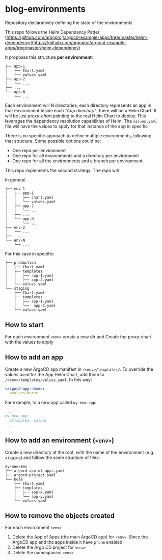 # blog-environments
Repository declaratively defining the state of the environments

This repo follows the Helm Dependency Patter
[https://github.com/argoproj/argocd-example-apps/tree/master/helm-dependency](https://github.com/argoproj/argocd-example-apps/tree/master/helm-dependency)

It proposes this structure **per environment**:
```
├── app-1
│   ├── Chart.yaml
│   └── values.yaml
├── app-2
│   └── ...
├── ...
└── app-N
    └── ...
```

Each environment will N directories, each directory represents an app in that environment
Inside each *"App directory"*, there will be a Helm Chart. It will be just *proxy-chart* pointing to the real Helm Chart to deploy. This levarages the dependency resolution capabilities of Helm.
The `values.yaml` file will have the values to apply for that instance of the app in specific

There is no specific approach to define multiple environments, following that structure.
Some possible options could be:
- One repo per environment
- One repo for all environments and a directory per environment
- One repo for all the environments and a branch per environment.

This repo implements the second strategy.
The repo will 

In general:
```
├── env-1
|   ├── app-1
|   │   ├── Chart.yaml
|   │   └── values.yaml
|   ├── app-2
|   │   └── ...
|   ├── ...
|   └── app-N
|       └── ...
├── env-2
│   └── ...
├── ...
└── env-N
    └── ...
```

For this case in specific:

```
├── production
│   ├── Chart.yaml
│   ├── templates
│   │   ├── app-1.yaml
│   │   ├── app-2.yaml
│   └── values.yaml
└── staging
    ├── Chart.yaml
    ├── templates
    │   ├── app-1.yaml
    │   └──  app-2.yaml
    └── values.yaml
```

## How to start
For each environment `<env>` create a new dir and Create the proxy-chart with the values to apply

## How to add an app
Create a new ArgoCD app manifest in `/<env>/templates/`. To override the values used for the App Helm Chart, add them to `/<env>/templates/values.yaml`. In this way:
```yaml
<argocd-app-name>:
  <values-here>
```

For example, to a new app called `my-new-app`:
```yaml
...
my-new-app:
  attibute1: value1
...
```

## How to add an environment (`<env>`)
Create a new directory at the root, with the name of the environment (e.g.: `staging`) and follow the same structure of files:
```
my-new-env
├── argocd-app-of-apps.yaml
├── argocd-project.yaml
└── helm
    ├── Chart.yaml
    ├── templates
    │   ├── app-x.yaml
    │   └── app-y.yaml
    └── values.yaml
```

## How to remove the objects created
For each environment `<env>`
1. Delete the App of Apps (the main ArgoCD app) for `<env>`. Since the ArgoCD app and the apps inside it have `prune` enabled. 
2. Delete the Argo CD project for `<env>`
3. Delete the namespaces: `<env>`